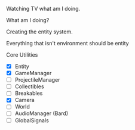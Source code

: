 Watching TV what am I doing.

What am I doing?

Creating the entity system.

Everything that isn't environment should be entity

Core Utilities
- [x] Entity
- [x] GameManager
- [ ] ProjectileManager
- [ ] Collectibles
- [ ] Breakables
- [x] Camera
- [ ] World
- [ ] AudioManager (Bard)
- [ ] GlobalSignals